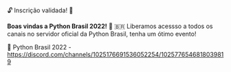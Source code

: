 🔓 Inscrição validada! 🎉

**Boas vindas a Python Brasil 2022!** 🐍 🇧🇷
Liberamos acessso a todos os canais no servidor oficial da Python Brasil, tenha um ótimo evento!

🔗 Python Brasil 2022 - https://discord.com/channels/1025176691536052254/1025776546818039819